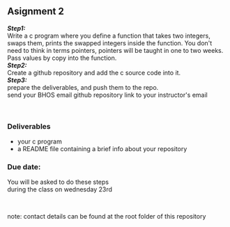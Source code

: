 ## Asignment 2
***Step1:***  
Write a c program where you define a function that takes two integers,  
swaps them, prints the swapped integers inside the function.
You don't need to think in terms pointers, pointers will be taught in one to two weeks.  
Pass values by copy into the function.  
***Step2:***  
Create a github repository and add the c source code into it.  
***Step3:***  
prepare the deliverables, and push them to the repo.  
send your BHOS email github repository link to your instructor's email


<br>

### Deliverables
- your c program
- a README file containing a brief info about your repository
### Due date:
You will be asked to do these steps  
during the class on wednesday 23rd


<br>

note: contact details can be found at the root folder of this repository
